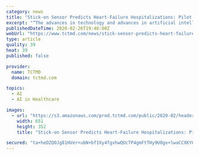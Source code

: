 ```yaml
---
category: news
title: "Stick-on Sensor Predicts Heart-Failure Hospitalizations: Pilot Study"
excerpt: "“The advances in technology and advances in artificial intelligence are coming together so that we can have an approach that ... Studies measuring intrathoracic impedance, multisensory data, and other cardiac resynchronization therapy (CRT)-based approaches have delivered mixed results. Other implanted devices like the CardioMems (Abbott ..."
publishedDateTime: 2020-02-26T19:48:00Z
webUrl: "https://www.tctmd.com/news/stick-sensor-predicts-heart-failure-hospitalizations-pilot-study"
type: article
quality: 39
heat: 39
published: false

provider:
  name: TCTMD
  domain: tctmd.com

topics:
  - AI
  - AI in Healthcare

images:
  - url: "https://s3.amazonaws.com/prod.tctmd.com/public/2020-02/header.jpg"
    width: 651
    height: 352
    title: "Stick-on Sensor Predicts Heart-Failure Hospitalizations: Pilot Study"

secured: "ta+heDZQOJg81HVer+ubN+bf1Xy4fgvhwQUcTP4gmFtTHy9U0gx+lwaCCXKY0szMkkZ27JPWwxXTx3VX+m1Q61EUi6UlvcK1uDGUlROIf738kKQX0iK7rnRorzB9PpubKZW/KEIFzlcVkAkvkqJJNmZZIMx2oLADVZpFhUwi3/+PRlFdWngnTKiqF5nS13S4R+dWRvbPu7od3Q/NT4s3mAftFWcaEOL9hvKDN8R7IA49VTDwf36VscozWg44CXHU7XEJKGzkDmgD9pNml19qjEC0UXf3JAw1KTMUzbdmsltuuo6IczynGSVZwx/AAAMbxPA2v7nNm4xGg0o2A7LcPQ/rgZNodCZut5EGtkqJqBOXANf7j7jYQkoqCZqo1WBYld5rbwkkkDo0OvEV5RDes4OXXMv5v214imdJ/dKlB1oKMX/AxpjReJ8oY+Bp4/thcoJ6ATEA/bLM113R7HQs7hv94ZeEBkpzISKCP8gMNko=;92TlTQJM9oh4pEPPQtmDQA=="
---
```



